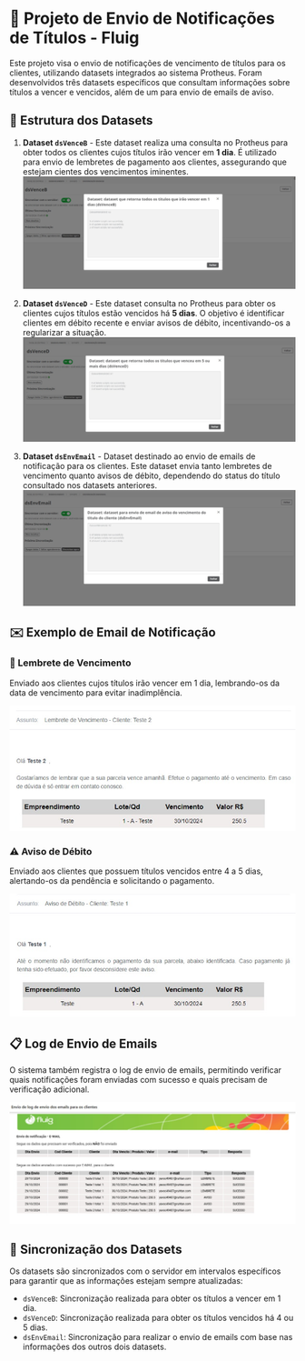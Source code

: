 ﻿# 📧 Projeto de Envio de Notificações de Títulos - Fluig

Este projeto visa o envio de notificações de vencimento de títulos para os clientes, utilizando datasets integrados ao sistema Protheus. Foram desenvolvidos três datasets específicos que consultam informações sobre títulos a vencer e vencidos, além de um para envio de emails de aviso.

## 📂 Estrutura dos Datasets

1. **Dataset `dsVenceB`** - Este dataset realiza uma consulta no Protheus para obter todos os clientes cujos títulos irão vencer em **1 dia**. É utilizado para envio de lembretes de pagamento aos clientes, assegurando que estejam cientes dos vencimentos iminentes.
   ![dsVenceB](./images/dsVenceB.jpeg)

2. **Dataset `dsVenceD`** - Este dataset consulta no Protheus para obter os clientes cujos títulos estão vencidos há **5 dias**. O objetivo é identificar clientes em débito recente e enviar avisos de débito, incentivando-os a regularizar a situação.
   ![dsVenceD](./images/dsVenceD.jpeg)

3. **Dataset `dsEnvEmail`** - Dataset destinado ao envio de emails de notificação para os clientes. Este dataset envia tanto lembretes de vencimento quanto avisos de débito, dependendo do status do título consultado nos datasets anteriores.
   ![dsEnvEmail](./images/dsEnvEmail.jpeg)

## ✉️ Exemplo de Email de Notificação

### 🔔 Lembrete de Vencimento
Enviado aos clientes cujos títulos irão vencer em 1 dia, lembrando-os da data de vencimento para evitar inadimplência.

![Lembrete de Vencimento](./images/email_lembrete.jpeg)

### ⚠️ Aviso de Débito
Enviado aos clientes que possuem títulos vencidos entre 4 a 5 dias, alertando-os da pendência e solicitando o pagamento.

![Aviso de Débito](./images/email_aviso.jpeg)

## 📋 Log de Envio de Emails

O sistema também registra o log de envio de emails, permitindo verificar quais notificações foram enviadas com sucesso e quais precisam de verificação adicional.

![Log de Envio de Emails](./images/log_envio_emails.jpeg)

## 🔄 Sincronização dos Datasets

Os datasets são sincronizados com o servidor em intervalos específicos para garantir que as informações estejam sempre atualizadas:

- `dsVenceB`: Sincronização realizada para obter os títulos a vencer em 1 dia.
- `dsVenceD`: Sincronização realizada para obter os títulos vencidos há 4 ou 5 dias.
- `dsEnvEmail`: Sincronização para realizar o envio de emails com base nas informações dos outros dois datasets.
